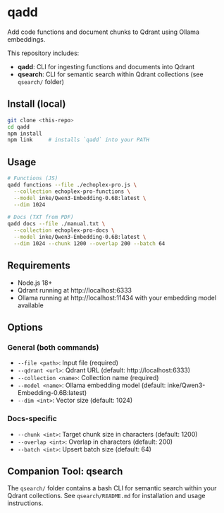 # qadd

Add code functions and document chunks to Qdrant using Ollama embeddings.

This repository includes:
- **qadd**: CLI for ingesting functions and documents into Qdrant
- **qsearch**: CLI for semantic search within Qdrant collections (see `qsearch/` folder)

## Install (local)

```bash
git clone <this-repo>
cd qadd
npm install
npm link     # installs `qadd` into your PATH
```

## Usage

```bash
# Functions (JS)
qadd functions --file ./echoplex-pro.js \
  --collection echoplex-pro-functions \
  --model inke/Qwen3-Embedding-0.6B:latest \
  --dim 1024

# Docs (TXT from PDF)
qadd docs --file ./manual.txt \
  --collection echoplex-pro-docs \
  --model inke/Qwen3-Embedding-0.6B:latest \
  --dim 1024 --chunk 1200 --overlap 200 --batch 64
```

## Requirements
- Node.js 18+
- Qdrant running at http://localhost:6333
- Ollama running at http://localhost:11434 with your embedding model available

## Options

### General (both commands)
- `--file <path>`: Input file (required)
- `--qdrant <url>`: Qdrant URL (default: http://localhost:6333)
- `--collection <name>`: Collection name (required)
- `--model <name>`: Ollama embedding model (default: inke/Qwen3-Embedding-0.6B:latest)
- `--dim <int>`: Vector size (default: 1024)

### Docs-specific
- `--chunk <int>`: Target chunk size in characters (default: 1200)
- `--overlap <int>`: Overlap in characters (default: 200)
- `--batch <int>`: Upsert batch size (default: 64)

## Companion Tool: qsearch

The `qsearch/` folder contains a bash CLI for semantic search within your Qdrant collections. See `qsearch/README.md` for installation and usage instructions.
